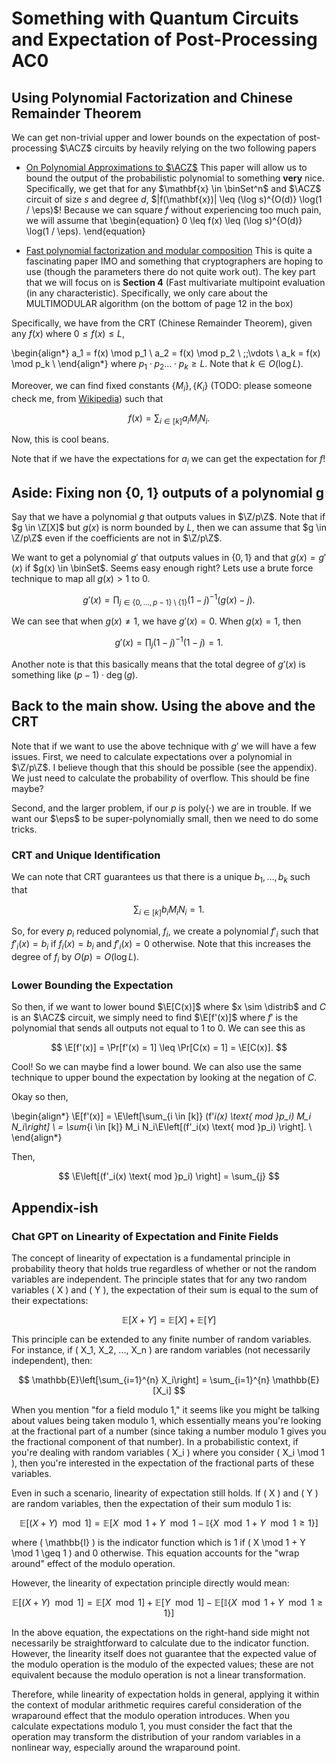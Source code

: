 # Something with Quantum Circuits and Expectation of Post-Processing AC0

## Using Polynomial Factorization and Chinese Remainder Theorem
We can get non-trivial upper and lower bounds on the expectation of post-processing $\ACZ$ circuits by heavily relying on the two following papers
- [On Polynomial Approximations to $\ACZ$](https://arxiv.org/pdf/1604.08121.pdf)
	This paper will allow us to bound the output of the probabilistic polynomial to something **very** nice. Specifically,
	we get that for any $\mathbf{x} \in \binSet^n$ and $\ACZ$ circuit of size $s$ and degree $d$, $|f(\mathbf{x})| \leq (\log s)^{O(d)} \log(1 / \eps)$! Because we can square $f$ without experiencing too much pain, we will assume that
\begin{equation}
0 \leq f(x) \leq (\log s)^{O(d)} \log(1 / \eps).
\end{equation}

- [Fast polynomial factorization and modular composition](http://users.cms.caltech.edu/~umans/papers/KU08-final.pdf)
	This is quite a fascinating paper IMO and something that cryptographers are hoping to use (though the parameters there do not quite work out). The key part that we will focus on is **Section 4** (Fast multivariate multipoint evaluation (in any characteristic). Specifically, we only care about the MULTIMODULAR algorithm (on the bottom of page 12 in the box)


Specifically, we have from the CRT (Chinese Remainder Theorem), given any $f(x)$ where $0 \leq f(x) \leq L$,

\begin{align*}
a_1 = f(x) \mod p_1 \\
a_2 = f(x) \mod p_2 \\
\;\;\vdots \\
a_k = f(x) \mod p_k \\
\end{align*}
where $p_1 \cdot p_2 \dots \cdot p_k \geq L$. Note that $k \in O(\log L)$.

Moreover, we can find fixed constants $\{M_i\}, \{K_i\}$ (TODO: please someone check me, from [Wikipedia](https://en.wikipedia.org/wiki/Chinese_remainder_theorem#:~:text=In%20mathematics%2C%20the%20Chinese%20remainder,are%20pairwise%20coprime%20(no%20two))) such that

$$
f(x) = \sum_{i \in [k]} a_i M_i N_i.
$$

Now, this is cool beans.

Note that if we have the expectations for $a_i$ we can get the expectation for $f$!

## Aside: Fixing non {0, 1} outputs of a polynomial g
<!-- TODO: coefficient norm bound??? -->
Say that we have a polynomial $g$ that outputs values in $\Z/p\Z$. Note that
if $g \in \Z[X]$ but $g(x)$ is norm bounded by $L$, then we can assume that
$g \in \Z/p\Z$ even if the coefficients are not in $\Z/p\Z$.
<!-- TODO: check this above -->

We want to get a polynomial $g'$ that outputs values in $\{0, 1\}$ and that $g(x) = g'(x)$ if $g(x) \in \binSet$.
Seems easy enough right? Lets use a brute force technique to map all $g(x) > 1$ to $0$.

$$
g'(x) = \prod_{j \in \{0, \dots, p - 1\} \setminus \{1\}} (1 - j)^{-1} (g(x) - j).
$$

We can see that when $g(x) \neq 1$, we have $g'(x) = 0$. When $g(x) = 1$, then

$$
g'(x) = \prod_j (1 - j)^{-1} (1 - j) = 1.
$$

Another note is that this basically means that the total degree of $g'(x)$ is something like $(p - 1) \cdot \deg(g)$.

## Back to the main show. Using the above and the CRT
Note that if we want to use the above technique with $g'$ we will have a few issues.
First, we need to calculate expectations over a polynomial in $\Z/p\Z$. I believe though that this should be possible (see the appendix). We just need to calculate the probability of overflow. This should be fine maybe?

Second, and the larger problem, if our $p$ is $\text{poly}(\cdot)$ we are in trouble.
If we want our $\eps$ to be super-polynomially small, then we need to do some tricks.

### CRT and Unique Identification
We can note that CRT guarantees us that there is a unique $b_1, \dots, b_k$ such that

$$
\sum_{i \in [k]} b_i M_i N_i = 1.
$$

So, for every $p_i$ reduced polynomial, $f_i$, we create a polynomial
$f'_i$ such that $f'_i(x) = b_i$ if $f_i(x) = b_i$ and $f'_i(x) = 0$ otherwise.
Note that this increases the degree of $f_i$ by $O(p) = O(\log L)$.

### Lower Bounding the Expectation
So then, if we want to lower bound $\E[C(x)]$ where $x \sim \distrib$ and $C$ is an $\ACZ$ circuit, we simply need to find $\E[f'(x)]$ where $f'$ is the polynomial
that sends all outputs not equal to 1 to 0. We can see this as

$$
\E[f'(x)] = \Pr[f'(x) = 1] \leq \Pr[C(x) = 1] = \E[C(x)].
$$

Cool! So we can maybe find a lower bound. We can also use the same technique to upper bound the expectation by looking at the negation of $C$.

Okay so then, 

\begin{align*}
\E[f'(x)] = \E\left[\sum_{i \in [k]} (f'_i(x) \text{ mod }p_i) M_i N_i\right] \\
	 = \sum_{i \in [k]} M_i N_i\E\left[(f'_i(x) \text{ mod }p_i) \right]. \\
\end{align*}

Then,

<!-- TODO: -->
$$
\E\left[(f'_i(x) \text{ mod }p_i) \right] = \sum_{j} 
$$

## Appendix-ish
### Chat GPT on Linearity of Expectation and Finite Fields
The concept of linearity of expectation is a fundamental principle in probability theory that holds true regardless of whether or not the random variables are independent. The principle states that for any two random variables \( X \) and \( Y \), the expectation of their sum is equal to the sum of their expectations:

$$ \mathbb{E}[X + Y] = \mathbb{E}[X] + \mathbb{E}[Y] $$

This principle can be extended to any finite number of random variables. For instance, if \( X_1, X_2, ..., X_n \) are random variables (not necessarily independent), then:

$$ \mathbb{E}\left[\sum_{i=1}^{n} X_i\right] = \sum_{i=1}^{n} \mathbb{E}[X_i] $$

When you mention "for a field modulo 1," it seems like you might be talking about values being taken modulo 1, which essentially means you're looking at the fractional part of a number (since taking a number modulo 1 gives you the fractional component of that number). In a probabilistic context, if you're dealing with random variables \( X_i \) where you consider \( X_i \mod 1 \), then you're interested in the expectation of the fractional parts of these variables.

Even in such a scenario, linearity of expectation still holds. If \( X \) and \( Y \) are random variables, then the expectation of their sum modulo 1 is:

$$ \mathbb{E}[(X + Y) \mod 1] = \mathbb{E}[X \mod 1 + Y \mod 1 - \mathbb{I}\{X \mod 1 + Y \mod 1 \geq 1\}] $$

where \( \mathbb{I} \) is the indicator function which is 1 if \( X \mod 1 + Y \mod 1 \geq 1 \) and 0 otherwise. This equation accounts for the "wrap around" effect of the modulo operation.

However, the linearity of expectation principle directly would mean:

$$ \mathbb{E}[(X + Y) \mod 1] = \mathbb{E}[X \mod 1] + \mathbb{E}[Y \mod 1] - \mathbb{E}[\mathbb{I}\{X \mod 1 + Y \mod 1 \geq 1\}] $$

In the above equation, the expectations on the right-hand side might not necessarily be straightforward to calculate due to the indicator function. However, the linearity itself does not guarantee that the expected value of the modulo operation is the modulo of the expected values; these are not equivalent because the modulo operation is not a linear transformation.

Therefore, while linearity of expectation holds in general, applying it within the context of modular arithmetic requires careful consideration of the wraparound effect that the modulo operation introduces. When you calculate expectations modulo 1, you must consider the fact that the operation may transform the distribution of your random variables in a nonlinear way, especially around the wraparound point.